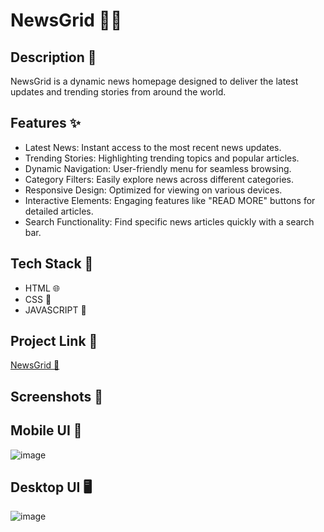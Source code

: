 # NewsGrid 📰🔲

## Description 📝
NewsGrid is a dynamic news homepage designed to deliver the latest updates and trending stories from around the world.

## Features ✨
- Latest News: Instant access to the most recent news updates.
- Trending Stories: Highlighting trending topics and popular articles.
- Dynamic Navigation: User-friendly menu for seamless browsing.
- Category Filters: Easily explore news across different categories.
- Responsive Design: Optimized for viewing on various devices.
- Interactive Elements: Engaging features like "READ MORE" buttons for detailed articles.
- Search Functionality: Find specific news articles quickly with a search bar.

## Tech Stack 🔨
- HTML 🌐
- CSS 🎨
- JAVASCRIPT 🚀

## Project Link 🔗

 [NewsGrid 📰](https://news-homepage-main-eosin.vercel.app/)

## Screenshots 📸

## Mobile UI 📱
![image](https://github.com/Vishwanathanselvamoorthy/news-homepage-main/assets/147639866/25e48e3a-c9be-44b0-8c06-aa93d852ff5e)

## Desktop UI 🖥️
![image](https://github.com/Vishwanathanselvamoorthy/news-homepage-main/assets/147639866/e43f6aca-1f4c-41ff-a914-60befe2d2263)




